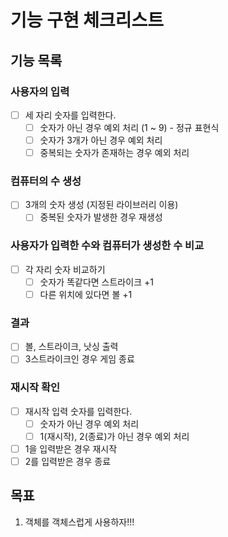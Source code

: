 # 기능 구현 체크리스트

## 기능 목록

### 사용자의 입력

- [ ] 세 자리 숫자를 입력한다.
    - [ ] 숫자가 아닌 경우 예외 처리 (1 ~ 9) - 정규 표현식
    - [ ] 숫자가 3개가 아닌 경우 예외 처리
    - [ ] 중복되는 숫자가 존재하는 경우 예외 처리

### 컴퓨터의 수 생성

- [ ] 3개의 숫자 생성 (지정된 라이브러리 이용)
    - [ ] 중복된 숫자가 발생한 경우 재생성

### 사용자가 입력한 수와 컴퓨터가 생성한 수 비교

- [ ] 각 자리 숫자 비교하기
    - [ ] 숫자가 똑같다면 스트라이크 +1
    - [ ] 다른 위치에 있다면 볼 +1

### 결과

- [ ] 볼, 스트라이크, 낫싱 출력
- [ ] 3스트라이크인 경우 게임 종료

### 재시작 확인

- [ ] 재시작 입력 숫자를 입력한다.
    - [ ] 숫자가 아닌 경우 예외 처리
    - [ ] 1(재시작), 2(종료)가 아닌 경우 예외 처리
- [ ] 1을 입력받은 경우 재시작
- [ ] 2를 입력받은 경우 종료

## 목표

1. 객체를 객체스럽게 사용하자!!!